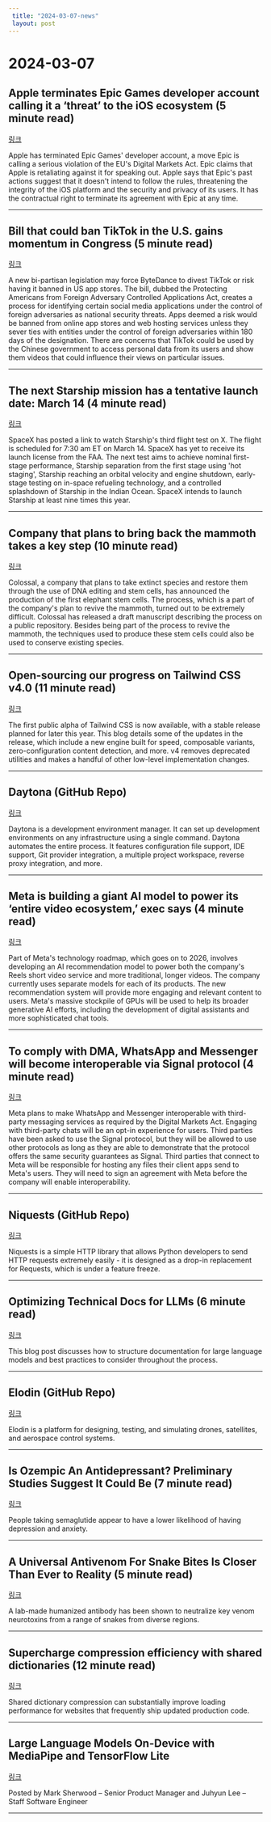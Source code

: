 ```yaml
---
 title: "2024-03-07-news"
 layout: post
---
```

<h1>2024-03-07</h1><h2>Apple terminates Epic Games developer account calling it a ‘threat’ to the iOS ecosystem (5 minute read)</h2><p><a href="https://techcrunch.com/2024/03/06/apple-terminates-epic-games-developer-account-calling-it-a-threat-to-the-ios-ecosystem/?utm_source=tldrnewsletter">링크</a>  </p><p>Apple has terminated Epic Games' developer account, a move Epic is calling a serious violation of the EU's Digital Markets Act. Epic claims that Apple is retaliating against it for speaking out. Apple says that Epic's past actions suggest that it doesn't intend to follow the rules, threatening the integrity of the iOS platform and the security and privacy of its users. It has the contractual right to terminate its agreement with Epic at any time. </p><hr /><h2>Bill that could ban TikTok in the U.S. gains momentum in Congress (5 minute read)</h2><p><a href="https://www.nbcnews.com/politics/congress/bill-ban-tiktok-us-gains-momentum-congress-rcna142047?utm_source=tldrnewsletter">링크</a>  </p><p>A new bi-partisan legislation may force ByteDance to divest TikTok or risk having it banned in US app stores. The bill, dubbed the Protecting Americans from Foreign Adversary Controlled Applications Act, creates a process for identifying certain social media applications under the control of foreign adversaries as national security threats. Apps deemed a risk would be banned from online app stores and web hosting services unless they sever ties with entities under the control of foreign adversaries within 180 days of the designation. There are concerns that TikTok could be used by the Chinese government to access personal data from its users and show them videos that could influence their views on particular issues. </p><hr /><h2>The next Starship mission has a tentative launch date: March 14 (4 minute read)</h2><p><a href="https://arstechnica.com/space/2024/03/the-next-starship-mission-has-a-tentative-launch-date-march-14/?utm_source=tldrnewsletter">링크</a>  </p><p>SpaceX has posted a link to watch Starship's third flight test on X. The flight is scheduled for 7:30 am ET on March 14. SpaceX has yet to receive its launch license from the FAA. The next test aims to achieve nominal first-stage performance, Starship separation from the first stage using 'hot staging', Starship reaching an orbital velocity and engine shutdown, early-stage testing on in-space refueling technology, and a controlled splashdown of Starship in the Indian Ocean. SpaceX intends to launch Starship at least nine times this year. </p><hr /><h2>Company that plans to bring back the mammoth takes a key step (10 minute read)</h2><p><a href="https://arstechnica.com/science/2024/03/de-extinction-company-manages-to-generate-first-elephant-stem-cells/?utm_source=tldrnewsletter">링크</a>  </p><p>Colossal, a company that plans to take extinct species and restore them through the use of DNA editing and stem cells, has announced the production of the first elephant stem cells. The process, which is a part of the company's plan to revive the mammoth, turned out to be extremely difficult. Colossal has released a draft manuscript describing the process on a public repository. Besides being part of the process to revive the mammoth, the techniques used to produce these stem cells could also be used to conserve existing species. </p><hr /><h2>Open-sourcing our progress on Tailwind CSS v4.0 (11 minute read)</h2><p><a href="https://tailwindcss.com/blog/tailwindcss-v4-alpha?utm_source=tldrnewsletter">링크</a>  </p><p>The first public alpha of Tailwind CSS is now available, with a stable release planned for later this year. This blog details some of the updates in the release, which include a new engine built for speed, composable variants, zero-configuration content detection, and more. v4 removes deprecated utilities and makes a handful of other low-level implementation changes. </p><hr /><h2>Daytona (GitHub Repo)</h2><p><a href="https://github.com/daytonaio/daytona?utm_source=tldrnewsletter">링크</a>  </p><p>Daytona is a development environment manager. It can set up development environments on any infrastructure using a single command. Daytona automates the entire process. It features configuration file support, IDE support, Git provider integration, a multiple project workspace, reverse proxy integration, and more. </p><hr /><h2>Meta is building a giant AI model to power its ‘entire video ecosystem,’ exec says (4 minute read)</h2><p><a href="https://www.cnbc.com/2024/03/06/facebook-working-on-single-ai-model-to-power-all-video-recommendations.html?utm_source=tldrnewsletter">링크</a>  </p><p>Part of Meta's technology roadmap, which goes on to 2026, involves developing an AI recommendation model to power both the company's Reels short video service and more traditional, longer videos. The company currently uses separate models for each of its products. The new recommendation system will provide more engaging and relevant content to users. Meta's massive stockpile of GPUs will be used to help its broader generative AI efforts, including the development of digital assistants and more sophisticated chat tools. </p><hr /><h2>To comply with DMA, WhatsApp and Messenger will become interoperable via Signal protocol (4 minute read)</h2><p><a href="https://techcrunch.com/2024/03/06/to-comply-with-dma-whatsapp-and-messenger-will-become-interoperable-via-signal/?utm_source=tldrnewsletter">링크</a>  </p><p>Meta plans to make WhatsApp and Messenger interoperable with third-party messaging services as required by the Digital Markets Act. Engaging with third-party chats will be an opt-in experience for users. Third parties have been asked to use the Signal protocol, but they will be allowed to use other protocols as long as they are able to demonstrate that the protocol offers the same security guarantees as Signal. Third parties that connect to Meta will be responsible for hosting any files their client apps send to Meta's users. They will need to sign an agreement with Meta before the company will enable interoperability. </p><hr /><h2>Niquests (GitHub Repo)</h2><p><a href="https://github.com/jawah/niquests?utm_source=tldrnewsletter">링크</a>  </p><p>Niquests is a simple HTTP library that allows Python developers to send HTTP requests extremely easily - it is designed as a drop-in replacement for Requests, which is under a feature freeze. </p><hr /><h2>Optimizing Technical Docs for LLMs (6 minute read)</h2><p><a href="https://docs.kapa.ai/blog/optimizing-technical-documentation-for-llms?utm_source=tldrnewsletter">링크</a>  </p><p>This blog post discusses how to structure documentation for large language models and best practices to consider throughout the process. </p><hr /><h2>Elodin (GitHub Repo)</h2><p><a href="https://github.com/elodin-sys/elodin?utm_source=tldrnewsletter">링크</a>  </p><p>Elodin is a platform for designing, testing, and simulating drones, satellites, and aerospace control systems. </p><hr /><h2>Is Ozempic An Antidepressant? Preliminary Studies Suggest It Could Be (7 minute read)</h2><p><a href="https://www.inverse.com/health/ozempic-semaglutide-antidepressant-dulaglutide-weight-loss-mental-health?utm_source=tldrnewsletter">링크</a>  </p><p>People taking semaglutide appear to have a lower likelihood of having depression and anxiety. </p><hr /><h2>A Universal Antivenom For Snake Bites Is Closer Than Ever to Reality (5 minute read)</h2><p><a href="https://www.sciencealert.com/a-universal-antivenom-for-snake-bites-is-closer-than-ever-to-reality?utm_source=tldrnewsletter">링크</a>  </p><p>A lab-made humanized antibody has been shown to neutralize key venom neurotoxins from a range of snakes from diverse regions. </p><hr /><h2>Supercharge compression efficiency with shared dictionaries (12 minute read)</h2><p><a href="https://developer.chrome.com/blog/shared-dictionary-compression?utm_source=tldrnewsletter">링크</a>  </p><p>Shared dictionary compression can substantially improve loading performance for websites that frequently ship updated production code. </p><hr /><h2>Large Language Models On-Device with MediaPipe and TensorFlow Lite</h2><p><a href="https://developers.googleblog.com/2024/03/running-large-language-models-on-device-with-mediapipe-andtensorflow-lite.html">링크</a>  </p><p>Posted by Mark Sherwood – Senior Product Manager and Juhyun Lee – Staff Software Engineer </p><hr />